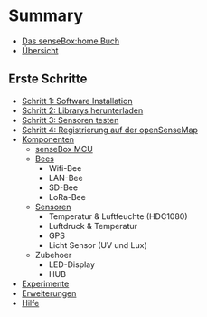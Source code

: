 # Summary

* [Das senseBox:home Buch](README.md)
* [Übersicht](uebersicht.md)

## Erste Schritte
* [Schritt 1: Software Installation](erste-schritte/schritt-1-software-installation.md)
* [Schritt 2: Librarys herunterladen](erste-schritte/schritt-2-libraries-hinzufuegen.md)
* [Schritt 3: Sensoren testen](erste-schritte/schritt-3-sensoren-testen.md)
* [Schritt 4: Registrierung auf der openSenseMap](erste-schritte/schritt-4-registrierung-auf-der-osem.md)
* [Komponenten](erste-schritte/komponenten/README.md)
    * [senseBox MCU](erste-schritte/komponenten/sensebox-mcu.md)
    * [Bees](erste-schritte/komponenten/bees/README.md)
        * Wifi-Bee
        * LAN-Bee
        * SD-Bee
        * LoRa-Bee
    * [Sensoren](erste-schritte/komponenten/sensoren/README.md)
        * Temperatur & Luftfeuchte (HDC1080)
        * Luftdruck & Temperatur
        * GPS
        * Licht Sensor (UV und Lux)
    * Zubehoer
        * LED-Display
        * HUB
* [Experimente](erste-schritte/experimente.md)
* [Erweiterungen](erste-schritte/erweiterungen.md)
* [Hilfe](erste-schritte/hilfe.md)

